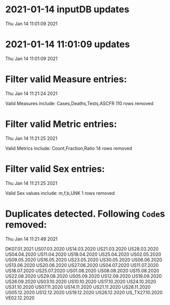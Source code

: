 
# 2021-01-14 inputDB updates 
 Thu Jan 14 11:01:09 2021 


# 2021-01-14 11:01:09 updates 
 Thu Jan 14 11:01:09 2021 


# Filter valid Measure entries: 
 Thu Jan 14 11:21:24 2021 

Valid Measures include: Cases,Deaths,Tests,ASCFR
 110 rows removed
# Filter valid Metric entries: 
 Thu Jan 14 11:21:25 2021 

Valid Metrics include: Count,Fraction,Ratio
 14 rows removed
# Filter valid Sex entries: 
 Thu Jan 14 11:21:25 2021 

Valid Sex values include: m,f,b,UNK
 1 rows removed
# Duplicates detected. Following `Code`s removed: 
 Thu Jan 14 11:21:49 2021 

DK07.01.2021
US07.03.2020
US14.03.2020
US21.03.2020
US28.03.2020
US04.04.2020
US11.04.2020
US18.04.2020
US25.04.2020
US02.05.2020
US09.05.2020
US16.05.2020
US23.05.2020
US30.05.2020
US06.06.2020
US13.06.2020
US20.06.2020
US27.06.2020
US04.07.2020
US11.07.2020
US18.07.2020
US25.07.2020
US01.08.2020
US08.08.2020
US15.08.2020
US22.08.2020
US29.08.2020
US05.09.2020
US12.09.2020
US19.09.2020
US26.09.2020
US03.10.2020
US10.10.2020
US17.10.2020
US24.10.2020
US31.10.2020
US07.11.2020
US14.11.2020
US21.11.2020
US28.11.2020
US05.12.2020
US12.12.2020
US19.12.2020
US26.12.2020
US_TX27.10.2020
VE02.12.2020